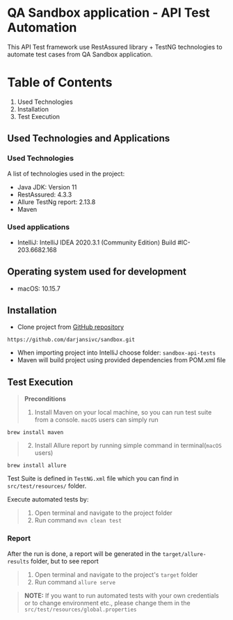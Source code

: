 # QA Sandbox application - API Test Automation

This API Test framework use RestAssured library + TestNG technologies to automate test cases from QA Sandbox application.

# Table of Contents
1. Used Technologies
2. Installation
3. Test Execution


## Used Technologies and Applications
### Used Technologies
A list of technologies used in the project:
* Java JDK: Version 11
* RestAssured: 4.3.3
* Allure TestNg report: 2.13.8
* Maven
### Used applications
* IntelliJ: IntelliJ IDEA 2020.3.1 (Community Edition) Build #IC-203.6682.168

## Operating system used for development
* macOS: 10.15.7


## Installation
* Clone project from [GitHub repository](https://github.com/darjansivc/sandbox.git)
```
https://github.com/darjansivc/sandbox.git
```
* When importing project into IntelliJ choose folder:
  ```sandbox-api-tests```
* Maven will build project using provided dependencies from POM.xml file


## Test Execution
> **Preconditions**
>
> 1. Install Maven on your local machine, so you can run test suite from a console.
> ```macOS``` users can simply run
>
```
brew install maven
``` 
>
> 2. Install Allure report by running simple command in terminal(`macOS` users)
>
 ```
brew install allure
```

Test Suite is defined in `TestNG.xml` file which you can find in `src/test/resources/` folder.


Execute automated tests by:
> 1. Open terminal and navigate to the project folder
> 2. Run command `mvn clean test`

### Report
After the run is done, a report will be generated in the `target/allure-results` folder, but to see report 
> 1. Open terminal and navigate to the project's `target` folder
> 2. Run command `allure serve`

> **NOTE:** If you want to run automated tests with your own credentials or to change environment etc., please change them in the `src/test/resources/global.properties`